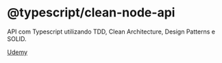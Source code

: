 # @typescript/clean-node-api

API com Typescript utilizando TDD, Clean Architecture, Design Patterns e SOLID.

[Udemy](https://www.udemy.com/course/tdd-com-mango)